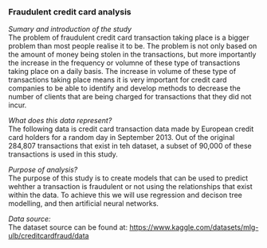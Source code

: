 ### Fraudulent credit card analysis

_Sumary and introduction of the study_  
The problem of fraudulent credit card transaction taking place is a bigger problem than most people realise it to be. The problem is not only based on the amount of money being stolen in the transactions, but more importantly the increase in the frequency or volumne of these type of transactions taking place on a daily basis. The increase in volume of these type of transactions taking place means it is very important for credit card companies to be able to identify and develop methods to decrease the number of clients that are being charged for transactions that they did not incur.

_What does this data represent?_  
The following data is credit card transaction data made by European credit card holders for a random day in September 2013. Out of the original 284,807 transactions that exist in teh dataset, a subset of 90,000 of these transactions is used in this study. 

_Purpose of analysis?_  
The purpose of this study is to create models that can be used to predict wehther a transaction is fraudulent or not using the relationships that exist within the data. To achieve this we will use regression and decison tree modelling, and then artificial neural networks.

_Data source:_  
The dataset source can be found at: https://www.kaggle.com/datasets/mlg-ulb/creditcardfraud/data
